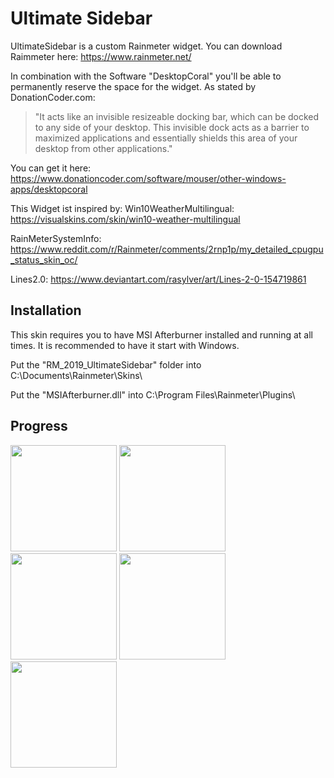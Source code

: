 # Ultimate Sidebar
UltimateSidebar is a custom Rainmeter widget.
You can download Raimmeter here: https://www.rainmeter.net/

In combination with the Software "DesktopCoral" you'll be able to permanently reserve the space for the widget.
As stated by DonationCoder.com: 

> "It acts like an invisible resizeable docking bar, which can be docked to any side of your desktop.
> This invisible dock acts as a barrier to maximized applications and essentially shields this area of your desktop from other applications."

You can get it here:
https://www.donationcoder.com/software/mouser/other-windows-apps/desktopcoral

This Widget ist inspired by:
Win10WeatherMultilingual:
https://visualskins.com/skin/win10-weather-multilingual

RainMeterSystemInfo:
https://www.reddit.com/r/Rainmeter/comments/2rnp1p/my_detailed_cpugpu_status_skin_oc/

Lines2.0:
https://www.deviantart.com/rasylver/art/Lines-2-0-154719861

## Installation

This skin requires you to have MSI Afterburner installed and running at all times.
It is recommended to have it start with Windows.

Put the "RM_2019_UltimateSidebar" folder into C:\Documents\Rainmeter\Skins\

Put the "MSIAfterburner.dll" into C:\Program Files\Rainmeter\Plugins\

## Progress

<p>
  <img src="https://github.com/LukasVoeller/RM_2019_UltimateSidebar/blob/master/Images/v0.5.0.PNG" width="170" "v0.5.0"/>
  <img src="https://github.com/LukasVoeller/RM_2019_UltimateSidebar/blob/master/Images/v0.5.5.PNG" width="170" "v0.5.5"/>
  <img src="https://github.com/LukasVoeller/RM_2019_UltimateSidebar/blob/master/Images/v0.6.0.PNG" width="170" "v0.6.0"/>
  <img src="https://github.com/LukasVoeller/RM_2019_UltimateSidebar/blob/master/Images/v0.6.1.PNG" width="170" "v0.6.1"/>
  <img src="https://github.com/LukasVoeller/RM_2019_UltimateSidebar/blob/master/Images/v0.6.2.PNG" width="170" "v0.6.2"/>

</p>
